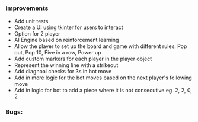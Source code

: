 ### Improvements
- Add unit tests
- Create a UI using tkinter for users to interact
- Option for 2 player
- AI Engine based on reinforcement learning
- Allow the player to set up the board and game with different rules: Pop out, Pop 10, Five in a row, Power up
- Add custom markers for each player in the player object
- Represent the winning line with a strikeout
- Add diagnoal checks for 3s in bot move
- Add in more logic for the bot moves based on the next player's following move
- Add in logic for bot to add a piece where it is not consecutive eg. 2, 2, 0, 2

### Bugs: